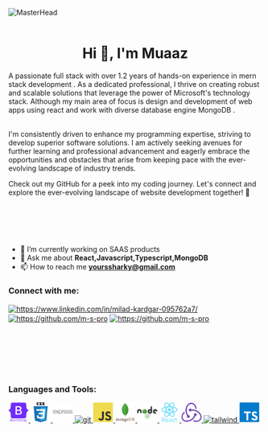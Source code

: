 ![MasterHead](https://i.pinimg.com/originals/37/9e/be/379ebe8f2a043833bededd41d4987cbd.gif)
<br><br>

<h1 align="center">Hi 👋, I'm Muaaz</h1>
A passionate full stack with over 1.2 years of hands-on experience in mern stack development . As a dedicated professional, I thrive on creating robust and scalable solutions that leverage the power of Microsoft's technology stack. Although my main area of focus is design and development of web apps using react and work with diverse database engine MongoDB .

<br><be>
I'm consistently driven to enhance my programming expertise, striving to develop superior software solutions. I am actively seeking avenues for further learning and professional advancement and eagerly embrace the opportunities and obstacles that arise from keeping pace with the ever-evolving landscape of industry trends.
<br><be>

Check out my GitHub for a peek into my coding journey. Let's connect and explore the ever-evolving landscape of website development together! 🚀 

<br><br><br><br><be>



- 🔭 I’m currently working on SAAS products 
- 💬 Ask me about **React,Javascript,Typescript,MongoDB**
- 📫 How to reach me **yourssharky@gmail.com**

<h3 align="left">Connect with me:</h3>
<p align="left">
<a href="https://linkedin.com/in/muaa-raza/" target="blank"><img align="center" src="https://raw.githubusercontent.com/rahuldkjain/github-profile-readme-generator/master/src/images/icons/Social/linked-in-alt.svg" alt="https://www.linkedin.com/in/milad-kardgar-095762a7/" height="30" width="40" /></a>
<a href="https://github.com/m-s-pro" target="blank"><img align="center" src="https://raw.githubusercontent.com/rahuldkjain/github-profile-readme-generator/master/src/images/icons/Social/facebook.svg" alt="https://github.com/m-s-pro" height="30" width="40" /></a>
<a href="https://github.com/m-s-pro" target="blank"><img align="center" src="https://raw.githubusercontent.com/rahuldkjain/github-profile-readme-generator/master/src/images/icons/Social/instagram.svg" alt="https://github.com/m-s-pro" height="30" width="40" /></a>
</p>

<br><br><br><br><br>

<h3 align="left">Languages and Tools:</h3>
<p align="left"> <a href="https://getbootstrap.com" target="_blank" rel="noreferrer"> <img src="https://raw.githubusercontent.com/devicons/devicon/master/icons/bootstrap/bootstrap-plain-wordmark.svg" alt="bootstrap" width="40" height="40"/> </a> <a href="https://www.w3schools.com/css/" target="_blank" rel="noreferrer"> <img src="https://raw.githubusercontent.com/devicons/devicon/master/icons/css3/css3-original-wordmark.svg" alt="css3" width="40" height="40"/> </a> <a href="https://expressjs.com" target="_blank" rel="noreferrer"> <img src="https://raw.githubusercontent.com/devicons/devicon/master/icons/express/express-original-wordmark.svg" alt="express" width="40" height="40"/> </a> <a href="https://git-scm.com/" target="_blank" rel="noreferrer"> <img src="https://www.vectorlogo.zone/logos/git-scm/git-scm-icon.svg" alt="git" width="40" height="40"/> </a> <a href="https://developer.mozilla.org/en-US/docs/Web/JavaScript" target="_blank" rel="noreferrer"> <img src="https://raw.githubusercontent.com/devicons/devicon/master/icons/javascript/javascript-original.svg" alt="javascript" width="40" height="40"/> </a> <a href="https://www.mongodb.com/" target="_blank" rel="noreferrer"> <img src="https://raw.githubusercontent.com/devicons/devicon/master/icons/mongodb/mongodb-original-wordmark.svg" alt="mongodb" width="40" height="40"/> </a> <a href="https://nodejs.org" target="_blank" rel="noreferrer"> <img src="https://raw.githubusercontent.com/devicons/devicon/master/icons/nodejs/nodejs-original-wordmark.svg" alt="nodejs" width="40" height="40"/> </a> <a href="https://reactjs.org/" target="_blank" rel="noreferrer"> <img src="https://raw.githubusercontent.com/devicons/devicon/master/icons/react/react-original-wordmark.svg" alt="react" width="40" height="40"/> </a> <a href="https://redux.js.org" target="_blank" rel="noreferrer"> <img src="https://raw.githubusercontent.com/devicons/devicon/master/icons/redux/redux-original.svg" alt="redux" width="40" height="40"/> </a> <a href="https://tailwindcss.com/" target="_blank" rel="noreferrer"> <img src="https://www.vectorlogo.zone/logos/tailwindcss/tailwindcss-icon.svg" alt="tailwind" width="40" height="40"/> </a> <a href="https://www.typescriptlang.org/" target="_blank" rel="noreferrer"> <img src="https://raw.githubusercontent.com/devicons/devicon/master/icons/typescript/typescript-original.svg" alt="typescript" width="40" height="40"/> </a> </p>



